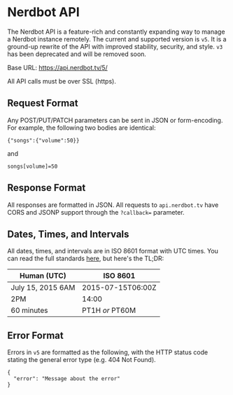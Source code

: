# Nerdbot API
The Nerdbot API is a feature-rich and constantly expanding way to manage a Nerdbot instance remotely. The current and supported version is `v5`. It is a ground-up rewrite of the API with improved stability, security, and style. `v3` has been deprecated and will be removed soon.

Base URL: https://api.nerdbot.tv/5/

All API calls must be over SSL (https).

## Request Format
Any POST/PUT/PATCH parameters can be sent in JSON or form-encoding. For example, the following two bodies are identical:

    {"songs":{"volume":50}}

and

    songs[volume]=50

## Response Format
All responses are formatted in JSON. All requests to `api.nerdbot.tv` have CORS and JSONP support through the `?callback=` parameter.

## Dates, Times, and Intervals
All dates, times, and intervals are in ISO 8601 format with UTC times. You can read the full standards [here](https://en.wikipedia.org/wiki/ISO_8601), but here's the TL;DR:

Human (UTC)|ISO 8601
---|---
July 15, 2015 6AM|2015-07-15T06:00Z
2PM|14:00
60 minutes|PT1H *or* PT60M

## Error Format
Errors in `v5` are formatted as the following, with the HTTP status code stating the general error type (e.g. 404 Not Found).

    {
      "error": "Message about the error"
    }
